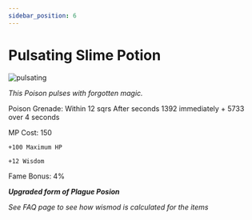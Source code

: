 ```yaml
---
sidebar_position: 6
---
```


# Pulsating Slime Potion

![pulsating](https://vwiki.valorserver.com/api/item/picture/pulsating%20slime%20potion)

<i>This Poison pulses with forgotten magic.</i>

Poison Grenade: Within 12 sqrs After  seconds 1392 immediately + 5733 over 4 seconds

MP Cost: 150

    +100 Maximum HP
    
    +12 Wisdom

Fame Bonus: 4%

***Upgraded form of Plague Posion***

*See FAQ page to see how wismod is calculated for the items*
